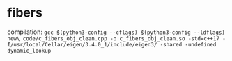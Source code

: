# fibers


compilation: `gcc $(python3-config --cflags) $(python3-config --ldflags) new\ code/c_fibers_obj_clean.cpp -o c_fibers_obj_clean.so -std=c++17 -I/usr/local/Cellar/eigen/3.4.0_1/include/eigen3/ -shared -undefined dynamic_lookup`